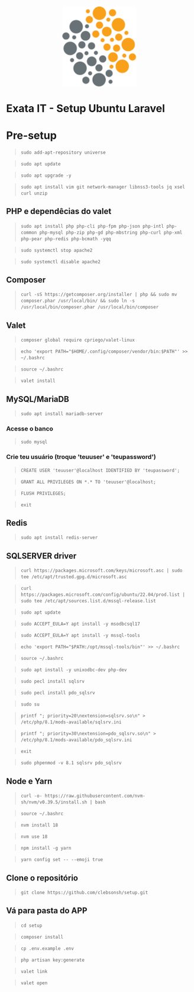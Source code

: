 <p align="center"><img src="https://raw.githubusercontent.com/clebsonsh/setup/main/exata_logo.svg" width="200"></p>

# Exata IT - Setup Ubuntu Laravel

# Pre-setup

> `sudo add-apt-repository universe`

> `sudo apt update`

> `sudo apt upgrade -y`

> `sudo apt install vim git network-manager libnss3-tools jq xsel curl unzip`

## PHP e dependêcias do valet

> `sudo apt install php php-cli php-fpm php-json php-intl php-common php-mysql php-zip php-gd php-mbstring php-curl php-xml php-pear php-redis php-bcmath -yqq`

> `sudo systemctl stop apache2`

> `sudo systemctl disable apache2`

## Composer

> `curl -sS https://getcomposer.org/installer | php && sudo mv composer.phar /usr/local/bin/ && sudo ln -s /usr/local/bin/composer.phar /usr/local/bin/composer`

## Valet

> `composer global require cpriego/valet-linux`

> `echo 'export PATH="$HOME/.config/composer/vendor/bin:$PATH"' >> ~/.bashrc`

> `source ~/.bashrc`

> `valet install`

## MySQL/MariaDB

> `sudo apt install mariadb-server`

### Acesse o banco

> `sudo mysql`

### Crie teu usuário (troque 'teuuser' e 'teupassword')

> `CREATE USER 'teuuser'@localhost IDENTIFIED BY 'teupassword';`

> `GRANT ALL PRIVILEGES ON *.* TO 'teuuser'@localhost;`

> `FLUSH PRIVILEGES;`

> `exit`

## Redis

> `sudo apt install redis-server`

## SQLSERVER driver

> `curl https://packages.microsoft.com/keys/microsoft.asc | sudo tee /etc/apt/trusted.gpg.d/microsoft.asc`

> `curl https://packages.microsoft.com/config/ubuntu/22.04/prod.list | sudo tee /etc/apt/sources.list.d/mssql-release.list`

> `sudo apt update`

> `sudo ACCEPT_EULA=Y apt install -y msodbcsql17`

> `sudo ACCEPT_EULA=Y apt install -y mssql-tools`

> `echo 'export PATH="$PATH:/opt/mssql-tools/bin"' >> ~/.bashrc`

> `source ~/.bashrc`

> `sudo apt install -y unixodbc-dev php-dev`

> `sudo pecl install sqlsrv`

> `sudo pecl install pdo_sqlsrv`

> `sudo su`

> `printf "; priority=20\nextension=sqlsrv.so\n" > /etc/php/8.1/mods-available/sqlsrv.ini`

> `printf "; priority=30\nextension=pdo_sqlsrv.so\n" > /etc/php/8.1/mods-available/pdo_sqlsrv.ini`

> `exit`

> `sudo phpenmod -v 8.1 sqlsrv pdo_sqlsrv`

## Node e Yarn

> `curl -o- https://raw.githubusercontent.com/nvm-sh/nvm/v0.39.5/install.sh | bash`

> `source ~/.bashrc`

> `nvm install 18`

> `nvm use 18`

> `npm install -g yarn`

> `yarn config set -- --emoji true`

## Clone o repositório

> `git clone https://github.com/clebsonsh/setup.git`

## Vá para pasta do APP

> `cd setup`

> `composer install`

> `cp .env.example .env`

> `php artisan key:generate`

> `valet link`

> `valet open`
